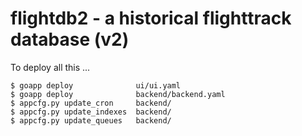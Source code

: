# flightdb2 - a historical flighttrack database (v2)

To deploy all this ...

    $ goapp deploy              ui/ui.yaml
    $ goapp deploy              backend/backend.yaml
    $ appcfg.py update_cron     backend/
    $ appcfg.py update_indexes  backend/
    $ appcfg.py update_queues   backend/
